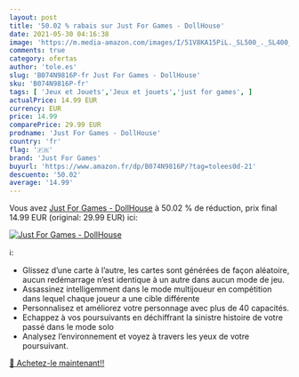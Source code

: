 ```yaml
---
layout: post
title: '50.02 % rabais sur Just For Games - DollHouse'
date: 2021-05-30 04:16:38
image: 'https://m.media-amazon.com/images/I/51V8KA15PiL._SL500_._SL400_.jpg'
comments: true
category: ofertas
author: 'tole.es'
slug: 'B074N9816P-fr Just For Games - DollHouse'
sku: 'B074N9816P-fr'
tags: [ 'Jeux et Jouets','Jeux et jouets','just for games', ]
actualPrice: 14.99 EUR
currency: EUR
price: 14.99
comparePrice: 29.99 EUR
prodname: 'Just For Games - DollHouse'
country: 'fr'
flag: '🇫🇷'
brand: 'Just For Games'
buyurl: 'https://www.amazon.fr/dp/B074N9816P/?tag=tolees0d-21'
descuento: '50.02'
average: '14.99'
---
```


Vous avez [Just For Games - DollHouse](https://www.amazon.fr/dp/B074N9816P/?tag=tolees0d-21)  à  50.02 % de réduction, prix final  14.99 EUR (original: 29.99 EUR) ici:

[![Just For Games - DollHouse](https://m.media-amazon.com/images/I/51V8KA15PiL._SL500_._SL400_.jpg)](https://www.amazon.fr/dp/B074N9816P/?tag=tolees0d-21)

ℹ️:

- Glissez d’une carte à l’autre, les cartes sont générées de façon aléatoire, aucun redémarrage n’est identique à un autre dans aucun mode de jeu.
- Assassinez intelligemment dans le mode multijoueur en compétition dans lequel chaque joueur a une cible différente
- Personnalisez et améliorez votre personnage avec plus de 40 capacités.
- Echappez à vos poursuivants en déchiffrant la sinistre histoire de votre passé dans le mode solo
- Analysez l’environnement et voyez à travers les yeux de votre poursuivant.

[🛒 Achetez-le maintenant!!](https://www.amazon.fr/dp/B074N9816P/?tag=tolees0d-21)
